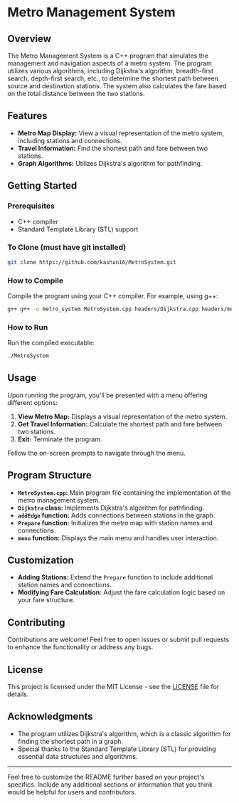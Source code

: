# Metro Management System

## Overview

The Metro Management System is a C++ program that simulates the management and navigation aspects of a metro system. The program utilizes various algorithms, including Dijkstra's algorithm, breadth-first search, depth-first search, etc., to determine the shortest path between source and destination stations. The system also calculates the fare based on the total distance between the two stations.

## Features

- **Metro Map Display:** View a visual representation of the metro system, including stations and connections.
- **Travel Information:** Find the shortest path and fare between two stations.
- **Graph Algorithms:** Utilizes Dijkstra's algorithm for pathfinding.

## Getting Started

### Prerequisites

- C++ compiler
- Standard Template Library (STL) support

### To Clone (must have git installed)

```bash
git clone https://github.com/kashan16/MetroSystem.git
```

### How to Compile

Compile the program using your C++ compiler. For example, using g++:

```bash
g++ g++ -o metro_system MetroSystem.cpp headers/Dijkstra.cpp headers/metro_func.cpp -I headers -std=c++11
```

### How to Run

Run the compiled executable:

```bash
./MetroSystem
```

## Usage

Upon running the program, you'll be presented with a menu offering different options:

1. **View Metro Map:** Displays a visual representation of the metro system.
2. **Get Travel Information:** Calculate the shortest path and fare between two stations.
3. **Exit:** Terminate the program.

Follow the on-screen prompts to navigate through the menu.

## Program Structure

- **`MetroSystem.cpp`:** Main program file containing the implementation of the metro management system.
- **`Dijkstra` class:** Implements Dijkstra's algorithm for pathfinding.
- **`addEdge` function:** Adds connections between stations in the graph.
- **`Prepare` function:** Initializes the metro map with station names and connections.
- **`menu` function:** Displays the main menu and handles user interaction.

## Customization

- **Adding Stations:** Extend the `Prepare` function to include additional station names and connections.
- **Modifying Fare Calculation:** Adjust the fare calculation logic based on your fare structure.

## Contributing

Contributions are welcome! Feel free to open issues or submit pull requests to enhance the functionality or address any bugs.

## License

This project is licensed under the MIT License - see the [LICENSE](LICENSE) file for details.

## Acknowledgments

- The program utilizes Dijkstra's algorithm, which is a classic algorithm for finding the shortest path in a graph.
- Special thanks to the Standard Template Library (STL) for providing essential data structures and algorithms.

---

Feel free to customize the README further based on your project's specifics. Include any additional sections or information that you think would be helpful for users and contributors.